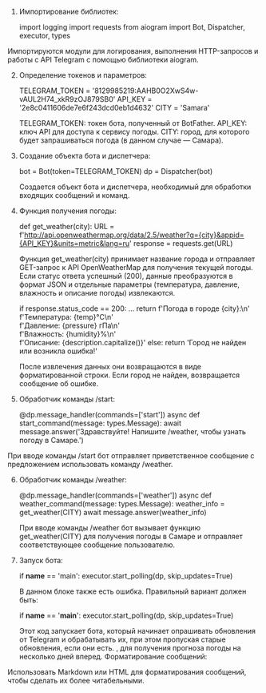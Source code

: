 1. Импортирование библиотек:
   
   import logging
   import requests
   from aiogram import Bot, Dispatcher, executor, types
   
Импортируются модули для логирования, выполнения HTTP-запросов и работы с API Telegram с помощью библиотеки aiogram.

2. Определение токенов и параметров:
   
   TELEGRAM_TOKEN = '8129985219:AAHB0O2XwS4w-vAUL2H74_xkR9zOJ879SB0'
   API_KEY = '2e8c0411606de7e6f243dcd0eb1d4632'
   CITY = 'Samara'
   
   TELEGRAM_TOKEN: токен бота, полученный от BotFather.
   API_KEY: ключ API для доступа к сервису погоды.
   CITY: город, для которого будет запрашиваться погода (в данном случае — Самара).

3. Создание объекта бота и диспетчера:
   
   bot = Bot(token=TELEGRAM_TOKEN)
   dp = Dispatcher(bot)
   
   Создается объект бота и диспетчера, необходимый для обработки входящих сообщений и команд.

4. Функция получения погоды:
   
   def get_weather(city):
       URL = f'http://api.openweathermap.org/data/2.5/weather?q={city}&appid={API_KEY}&units=metric&lang=ru'
       response = requests.get(URL)
   
   Функция get_weather(city) принимает название города и отправляет GET-запрос к API OpenWeatherMap для получения текущей погоды.
   Если статус ответа успешный (200), данные преобразуются в формат JSON и отдельные параметры (температура, давление, влажность и описание погоды) извлекаются.

   if response.status_code == 200:
           ...
           return f'Погода в городе {city}:\n' \
                  f'Температура: {temp}°C\n' \
                  f'Давление: {pressure} гПа\n' \
                  f'Влажность: {humidity}%\n' \
                  f'Описание: {description.capitalize()}'
       else:
           return 'Город не найден или возникла ошибка!'
   
   После извлечения данных они возвращаются в виде форматированной строки. Если город не найден, возвращается сообщение об ошибке.

6. Обработчик команды /start:
   
   @dp.message_handler(commands=['start'])
   async def start_command(message: types.Message):
       await message.answer('Здравствуйте! Напишите /weather, чтобы узнать погоду в Самаре.')
   
При вводе команды /start бот отправляет приветственное сообщение с предложением использовать команду /weather.

6. Обработчик команды /weather:
   
   @dp.message_handler(commands=['weather'])
   async def weather_command(message: types.Message):
       weather_info = get_weather(CITY)
       await message.answer(weather_info)
   
   При вводе команды /weather бот вызывает функцию get_weather(CITY) для получения погоды в Самаре и отправляет соответствующее сообщение пользователю.

7. Запуск бота:
   
   if __name__ == 'main':
       executor.start_polling(dp, skip_updates=True)
   
   В данном блоке также есть ошибка. Правильный вариант должен быть:
   
   if __name__ == '__main__':
       executor.start_polling(dp, skip_updates=True)
   
   Этот код запускает бота, который начинает опрашивать обновления от Telegram и обрабатывать их, при этом пропуская старые обновления, если они есть.
, для получения прогноза погоды на несколько дней вперед.
Форматирование сообщений:

Использовать Markdown или HTML для форматирования сообщений, чтобы сделать их более читабельными.
